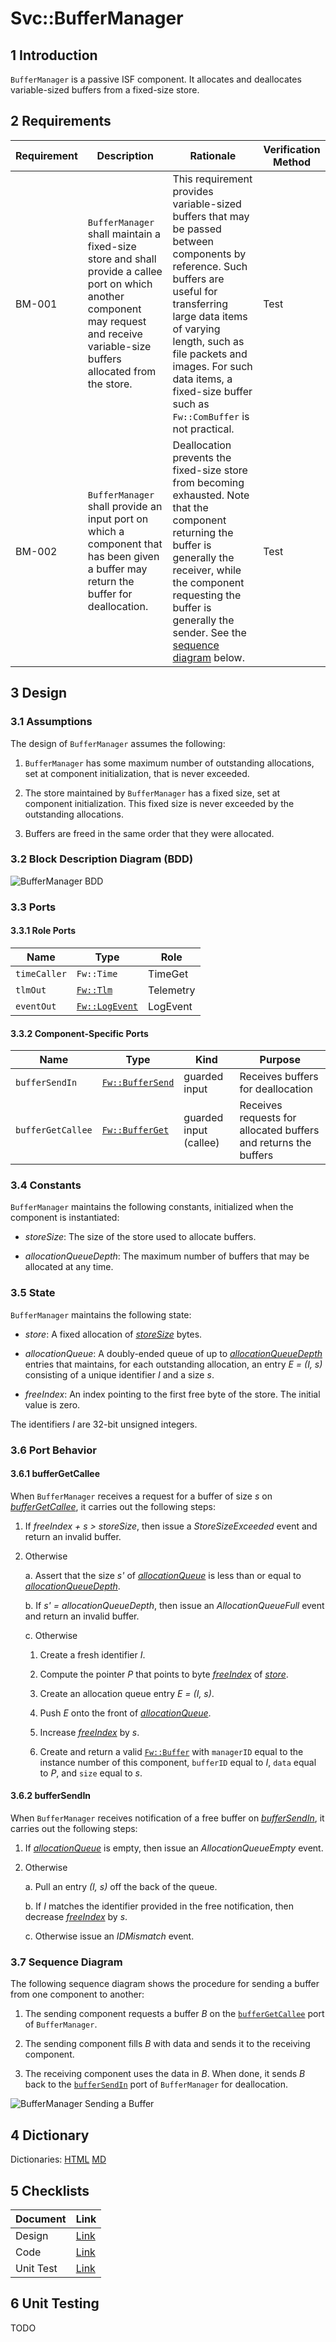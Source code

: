 <title>Svc::BufferManager</title>

# Svc::BufferManager

## 1 Introduction

`BufferManager` is a passive ISF component.
It allocates and deallocates variable-sized buffers
from a fixed-size store.

## 2 Requirements

Requirement | Description | Rationale | Verification Method
---- | ---- | ---- | ----
BM-001 | `BufferManager` shall maintain a fixed-size store and shall provide a callee port on which another component may request and receive variable-size buffers allocated from the store. | This requirement provides variable-sized buffers that may be passed between components by reference. Such buffers are useful for transferring large data items of varying length, such as file packets and images. For such data items, a fixed-size buffer such as `Fw::ComBuffer` is not practical. | Test
BM-002 | `BufferManager` shall provide an input port on which a component that has been given a buffer may return the buffer for deallocation. | Deallocation prevents the fixed-size store from becoming exhausted. Note that the component returning the buffer is generally the receiver, while the component requesting the buffer is generally the sender. See the [sequence diagram](#SequenceDiagram) below. | Test

## 3 Design

### 3.1 Assumptions

The design of `BufferManager` assumes the following:

1. `BufferManager` has some maximum number of outstanding allocations, 
set at component initialization, that is never exceeded.

2. The store maintained by `BufferManager` has a fixed size, 
set at component initialization.
This fixed size is never exceeded by the outstanding allocations.

3. Buffers are freed in the same order that they were allocated.

### 3.2 Block Description Diagram (BDD)

![`BufferManager` BDD](img/BufferManagerBDD.jpg "BufferManager")

### 3.3 Ports

#### 3.3.1 Role Ports

Name | Type | Role
-----| ---- | ----
`timeCaller` | `Fw::Time` | TimeGet
`tlmOut` | [`Fw::Tlm`](../../../Fw/Tlm/docs/sdd.html) | Telemetry
`eventOut` | [`Fw::LogEvent`](../../../Fw/Log/docs/sdd.html) | LogEvent

#### 3.3.2 Component-Specific Ports

Name | Type | Kind | Purpose
---- | ---- | ---- | ----
<a name="bufferSendIn">`bufferSendIn`</a> | [`Fw::BufferSend`](../../../Fw/Buffer/docs/sdd.html) | guarded input | Receives buffers for deallocation
<a name="bufferGetCallee">`bufferGetCallee`</a> | [`Fw::BufferGet`](../../../Fw/Buffer/docs/sdd.html) | guarded input (callee) | Receives requests for allocated buffers and returns the buffers


### 3.4 Constants

`BufferManager` maintains the following constants, initialized
when the component is instantiated:

* <a name="storeSize">*storeSize*</a>:
The size of the store used to allocate buffers.

* <a name="allocationQueueDepth">*allocationQueueDepth*</a>:
The maximum number of buffers that may be allocated at any time.

### 3.5 State

`BufferManager` maintains the following state:

* <a name="store">*store*</a>:
A fixed allocation of [*storeSize*](#storeSize) bytes.

* <a name="allocationQueue">*allocationQueue*</a>:
A doubly-ended queue of up to [*allocationQueueDepth*](#allocationQueueDepth)
entries that maintains, for each outstanding allocation,
an entry *E = (I, s)* consisting of a unique identifier *I*
and a size *s*.

* <a name="freeIndex">*freeIndex*</a>:
An index pointing to the first free byte of the store.
The initial value is zero.

The identifiers *I* are 32-bit unsigned integers.

### 3.6 Port Behavior

#### 3.6.1 bufferGetCallee

When `BufferManager` receives a request for a buffer of size *s* on
[*bufferGetCallee*](#bufferGetCallee), it carries out the following steps:

1. If *freeIndex + s > storeSize*, then issue a
*StoreSizeExceeded* event and return an invalid buffer.

2. Otherwise 

    a. Assert that the size *s'* of [*allocationQueue*](#allocationQueue)
is less than or equal to [*allocationQueueDepth*](#allocationQueueDepth).

    b. If *s' = allocationQueueDepth*, then issue an *AllocationQueueFull*
event and return an invalid buffer.

    c. Otherwise

      1. Create a fresh identifier *I*.

      2. Compute the pointer *P* that points to byte [*freeIndex*](#freeIndex) of [*store*](#store).

      3. Create an allocation queue entry *E = (I, s)*.

      4. Push *E* onto the front of [*allocationQueue*](#allocationQueue).

      5. Increase [*freeIndex*](#freeIndex) by *s*.

      6. Create and return a valid
[`Fw::Buffer`](../../../Fw/Buffer/docs/sdd.html) with `managerID` equal to the
instance number of this component, `bufferID` equal to *I*, `data` equal to
*P*, and `size` equal to *s*.

#### 3.6.2 bufferSendIn

When `BufferManager` receives notification of a free buffer on
[*bufferSendIn*](#bufferSendIn), it carries out the following steps:

1. If [*allocationQueue*](#allocationQueue) is empty, then issue an
*AllocationQueueEmpty* event.

2. Otherwise

    a. Pull an entry *(I, s)* off the back of the queue.

    b. If *I* matches the identifier provided in the free notification, then
decrease [*freeIndex*](#freeIndex) by *s*.

    c. Otherwise issue an *IDMismatch* event.

 <a name="SequenceDiagram"></a>
### 3.7 Sequence Diagram

The following sequence diagram shows the procedure for sending a buffer
from one component to another:

1. The sending component requests a buffer *B* on the
[`bufferGetCallee`](#bufferGetCallee) port of `BufferManager`.

2. The sending component fills *B* with data and sends it to the receiving
component.

3. The receiving component uses the data in *B*. When done, it sends *B* back
to the [`bufferSendIn`](#bufferSendIn) port of `BufferManager` for deallocation.

![`BufferManager` Sending a Buffer](img/SendingABuffer.jpg "SequenceDiagram")

## 4 Dictionary

Dictionaries: [HTML](BufferManager.html) [MD](BufferManager.md)

## 5 Checklists

Document | Link
-------- | ----
Design | [Link](Checklist/design.xlsx)
Code | [Link](Checklist/code.xlsx)
Unit Test | [Link](Checklist/unit_test.xls)

## 6 Unit Testing

TODO
